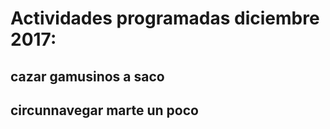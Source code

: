 <!-- TITLE: Extraescolares -->
<!-- sublTITLE: El Departamento de Extraescolares programa actividades complementarias que ... -->

# Actividades programadas diciembre 2017:
## cazar gamusinos a saco
## circunnavegar marte un poco
